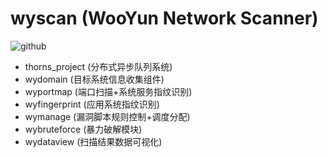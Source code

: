 # wyscan (WooYun Network Scanner)
![github](http://www.wyscan.com/resources/img/logo.png "github")
* thorns_project (分布式异步队列系统)
* wydomain (目标系统信息收集组件)
* wyportmap (端口扫描+系统服务指纹识别)
* wyfingerprint (应用系统指纹识别)
* wymanage (漏洞脚本规则控制+调度分配)
* wybruteforce (暴力破解模块)
* wydataview (扫描结果数据可视化)
